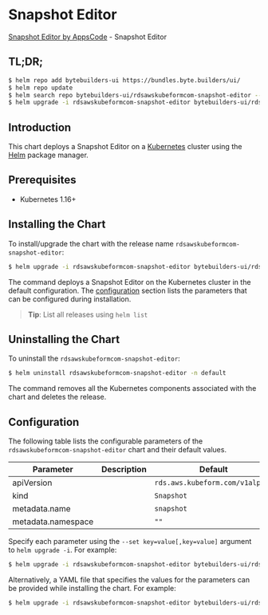 # Snapshot Editor

[Snapshot Editor by AppsCode](https://byte.builders) - Snapshot Editor

## TL;DR;

```bash
$ helm repo add bytebuilders-ui https://bundles.byte.builders/ui/
$ helm repo update
$ helm search repo bytebuilders-ui/rdsawskubeformcom-snapshot-editor --version=v0.4.16
$ helm upgrade -i rdsawskubeformcom-snapshot-editor bytebuilders-ui/rdsawskubeformcom-snapshot-editor -n default --create-namespace --version=v0.4.16
```

## Introduction

This chart deploys a Snapshot Editor on a [Kubernetes](http://kubernetes.io) cluster using the [Helm](https://helm.sh) package manager.

## Prerequisites

- Kubernetes 1.16+

## Installing the Chart

To install/upgrade the chart with the release name `rdsawskubeformcom-snapshot-editor`:

```bash
$ helm upgrade -i rdsawskubeformcom-snapshot-editor bytebuilders-ui/rdsawskubeformcom-snapshot-editor -n default --create-namespace --version=v0.4.16
```

The command deploys a Snapshot Editor on the Kubernetes cluster in the default configuration. The [configuration](#configuration) section lists the parameters that can be configured during installation.

> **Tip**: List all releases using `helm list`

## Uninstalling the Chart

To uninstall the `rdsawskubeformcom-snapshot-editor`:

```bash
$ helm uninstall rdsawskubeformcom-snapshot-editor -n default
```

The command removes all the Kubernetes components associated with the chart and deletes the release.

## Configuration

The following table lists the configurable parameters of the `rdsawskubeformcom-snapshot-editor` chart and their default values.

|     Parameter      | Description |                  Default                   |
|--------------------|-------------|--------------------------------------------|
| apiVersion         |             | <code>rds.aws.kubeform.com/v1alpha1</code> |
| kind               |             | <code>Snapshot</code>                      |
| metadata.name      |             | <code>snapshot</code>                      |
| metadata.namespace |             | <code>""</code>                            |


Specify each parameter using the `--set key=value[,key=value]` argument to `helm upgrade -i`. For example:

```bash
$ helm upgrade -i rdsawskubeformcom-snapshot-editor bytebuilders-ui/rdsawskubeformcom-snapshot-editor -n default --create-namespace --version=v0.4.16 --set apiVersion=rds.aws.kubeform.com/v1alpha1
```

Alternatively, a YAML file that specifies the values for the parameters can be provided while
installing the chart. For example:

```bash
$ helm upgrade -i rdsawskubeformcom-snapshot-editor bytebuilders-ui/rdsawskubeformcom-snapshot-editor -n default --create-namespace --version=v0.4.16 --values values.yaml
```
